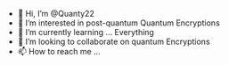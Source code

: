 - 👋 Hi, I’m @Quanty22
- 👀 I’m interested in post-quantum Quantum Encryptions
- 🌱 I’m currently learning ... Everything
- 💞️ I’m looking to collaborate on quantum Encryptions
- 📫 How to reach me ...

<!---
Quanty22/Quanty22 is a ✨ special ✨ repository because its `README.md` (this file) appears on your GitHub profile.
You can click the Preview link to take a look at your changes.
--->
